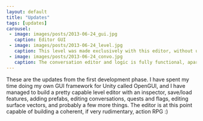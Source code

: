```yaml
---
layout: default
title: "Updates"
tags: [updates]
carousel:
 - image: images/posts/2013-06-24_gui.jpg
   caption: Editor GUI 
 - image: images/posts/2013-06-24_level.jpg
   caption: This level was made exclusively with this editor, without using Unity.
 - image: images/posts/2013-06-24_convo.jpg
   caption: The conversation editor and logic is fully functional, apart from playing audio clips.
---
```


These are the updates from the first development phase.
I have spent my time doing my own GUI framework for Unity called OpenGUI, and I have managed to build a pretty capable level editor with an inspector, save/load features, adding prefabs, editing conversations, quests and flags, editing surface vectors, and probably a few more things. The editor is at this point capable of building a coherent, if very rudimentary, action RPG :)
